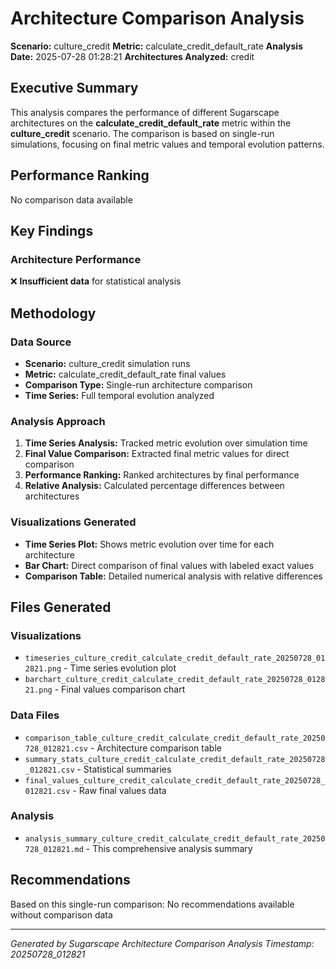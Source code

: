 # Architecture Comparison Analysis

**Scenario:** culture_credit
**Metric:** calculate_credit_default_rate
**Analysis Date:** 2025-07-28 01:28:21
**Architectures Analyzed:** credit

## Executive Summary

This analysis compares the performance of different Sugarscape architectures on the **calculate_credit_default_rate** metric within the **culture_credit** scenario. The comparison is based on single-run simulations, focusing on final metric values and temporal evolution patterns.

## Performance Ranking
No comparison data available

## Key Findings

### Architecture Performance
❌ **Insufficient data** for statistical analysis

## Methodology

### Data Source
- **Scenario:** culture_credit simulation runs
- **Metric:** calculate_credit_default_rate final values
- **Comparison Type:** Single-run architecture comparison
- **Time Series:** Full temporal evolution analyzed

### Analysis Approach
1. **Time Series Analysis:** Tracked metric evolution over simulation time
2. **Final Value Comparison:** Extracted final metric values for direct comparison
3. **Performance Ranking:** Ranked architectures by final performance
4. **Relative Analysis:** Calculated percentage differences between architectures

### Visualizations Generated
- **Time Series Plot:** Shows metric evolution over time for each architecture
- **Bar Chart:** Direct comparison of final values with labeled exact values
- **Comparison Table:** Detailed numerical analysis with relative differences

## Files Generated

### Visualizations
- `timeseries_culture_credit_calculate_credit_default_rate_20250728_012821.png` - Time series evolution plot
- `barchart_culture_credit_calculate_credit_default_rate_20250728_012821.png` - Final values comparison chart

### Data Files
- `comparison_table_culture_credit_calculate_credit_default_rate_20250728_012821.csv` - Architecture comparison table
- `summary_stats_culture_credit_calculate_credit_default_rate_20250728_012821.csv` - Statistical summaries
- `final_values_culture_credit_calculate_credit_default_rate_20250728_012821.csv` - Raw final values data

### Analysis
- `analysis_summary_culture_credit_calculate_credit_default_rate_20250728_012821.md` - This comprehensive analysis summary

## Recommendations

Based on this single-run comparison:
No recommendations available without comparison data

---
*Generated by Sugarscape Architecture Comparison Analysis*
*Timestamp: 20250728_012821*
